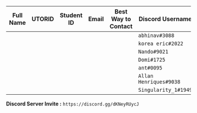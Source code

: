 | Full Name | UTORID | Student ID | Email | Best Way to Contact | Discord Username       |
|-----------|--------|------------|-------|---------------------|------------------------|
|           |        |            |       |                     | `abhinav#3088`         |
|           |        |            |       |                     | `korea eric#2022`      |
|           |        |            |       |                     | `Nando#9021`           |
|           |        |            |       |                     | `Domi#1725`            |
|           |        |            |       |                     | `ant#0095`             |
|           |        |            |       |                     | `Allan Henriques#9038` |
|           |        |            |       |                     | `Singularity_1#1949`   |

**Discord Server Invite :** `https://discord.gg/dKNeyRUycJ`